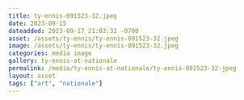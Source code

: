 ```yaml
---
title: ty-ennis-091523-32.jpeg
date: 2023-09-15
dateadded: 2023-09-17 21:03:32 -0700
asset: /assets/ty-ennis/ty-ennis-091523-32.jpeg
image: /assets/ty-ennis/ty-ennis-091523-32.jpeg
categories: media image
gallery: ty-ennis-at-nationale
permalink: /media/ty-ennis-at-nationale/ty-ennis-091523-32-jpeg
layout: asset
tags: ["art", "nationale"]
--- 
```

